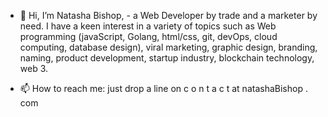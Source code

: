 - 👋 Hi, I’m Natasha Bishop, -
a Web Developer by trade and a marketer by need. I have a keen interest in a variety of topics such as 
Web programming (javaScript, Golang, html/css, git, devOps, cloud computing, database design), 
viral marketing, graphic design, branding, naming, product development, startup industry, blockchain technology, web 3.

- 📫 How to reach me: just drop a line on c o n t a c t at natashaBishop . com

